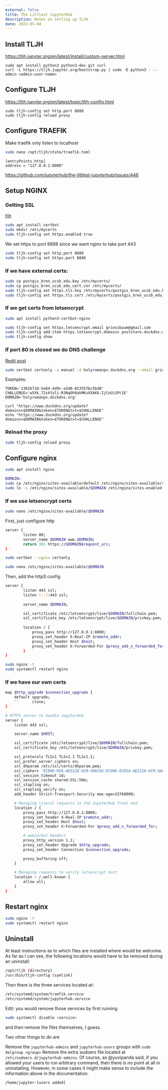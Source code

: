 ```yaml
---
external: false
title: The Littlest JupyterHub
description: Notes on setting up TLJH
date: 2022-05-04
--- 
```

 

## Install TLJH

https://tljh.jupyter.org/en/latest/install/custom-server.html

    sudo apt install python3 python3-dev git curl    
    curl -L https://tljh.jupyter.org/bootstrap.py | sudo -E python3 - --admin <admin-user-name>


## Configure TLJH
https://tljh.jupyter.org/en/latest/topic/tljh-config.html

    sudo tljh-config set http.port 8888
    sudo tljh-config reload proxy
    

## Configure TRAEFIK
Make traefik only listen to localhost

```bash
sudo nano /opt/tljh/state/traefik.toml
```

```config
[entryPoints.http]
address = "127.0.0.1:8000" 
```

https://github.com/jupyterhub/the-littlest-jupyterhub/issues/446
 

## Setup NGINX

### Getting SSL
[tljh](https://tljh.jupyter.org/en/latest/howto/admin/https.html)

```bash
sudo apt install certbot
sudo mkdir /etc/mycerts
sudo tljh-config set https.enabled true
```

We set https to port 8888 since we want nginx to take port 443
```bash
sudo tljh-config set http.port 8080
sudo tljh-config set https.port 8888
```


### If we have external certs:

```bash
sudo cp postgis_bren_ucsb_edu.key /etc/mycerts/
sudo cp postgis_bren_ucsb_edu_cert.cer /etc/mycerts/
sudo tljh-config set https.tls.key /etc/mycerts/postgis_bren_ucsb_edu.key
sudo tljh-config set https.tls.cert /etc/mycerts/postgis_bren_ucsb_edu_cert.cer
```

### If we get certs from letsencrypt

```bash 
sudo apt install python3-certbot-nginx
```

```bash
sudo tljh-config set https.letsencrypt.email griessbaum@gmail.com
sudo tljh-config add-item https.letsencrypt.domains poststare.duckdns.org
sudo tljh-config show
```

### If port 80 is closed we do DNS challenge
[Redit post](https://www.reddit.com/r/letsencrypt/comments/65ravi/duckdnsorg_now_supports_txt_records/)

```bash
sudo certbot certonly -a manual -d holyromanpv.duckdns.org --email griessbaum@gmail.com --preferred-challenges dns 
```

Examples:
```
TOKEN='13826710-5e84-4d9c-a3d0-023557bc5bd0'
CHALLENGE='w5Xk_72skfyli-R3NqOh0akMKvXXkKk-IjCnUiSPc1E'
DOMAIN='holyromanpv.duckdns.org'
```

```
curl "https://www.duckdns.org/update?domains=$DOMAIN&token=$TOKEN&txt=$CHALLENGE"
echo "https://www.duckdns.org/update?domains=$DOMAIN&token=$TOKEN&txt=$CHALLENGE"
```


###  Reload the proxy
```bash
sudo tljh-config reload proxy
```


## Configure nginx

```bash
sudo apt install nginx
```

```bash 
DOMAIN=
sudo cp /etc/nginx/sites-available/default /etc/nginx/sites-available/$DOMAIN
sudo ln -s /etc/nginx/sites-available/$DOMAIN /etc/nginx/sites-enabled
```

### If we use letsencrypt certs
```bash
sudo nano /etc/nginx/sites-available/$DOMAIN
```

First, just configure http
```bash
server {
        listen 80;
        server_name $DOMAIN www.$DOMAIN;
        return 301 https://$DOMAIN$request_uri;
}
```

```bash
sudo certbot --nginx certonly
```

```bash
sudo nano /etc/nginx/sites-available/$DOMAIN
```

Then, add the httpS config

```bash
server {
        listen 443 ssl;
        listen [::]:443 ssl;
        
        server_name $DOMAIN;

        ssl_certificate /etc/letsencrypt/live/$DOMAIN/fullchain.pem;
        ssl_certificate_key /etc/letsencrypt/live/$DOMAIN/privkey.pem;
        
        location / {
            proxy_pass http://127.0.0.1:8000;
            proxy_set_header X-Real-IP $remote_addr;
            proxy_set_header Host $host;
            proxy_set_header X-Forwarded-For $proxy_add_x_forwarded_for;
        }
}
```


```bash
sudo nginx -t
sudo systemctl restart nginx
```



### If we have our own certs
```bash
map $http_upgrade $connection_upgrade {
    default upgrade;
    ''      close;
}

# HTTPS server to handle JupyterHub
server {
    listen 443 ssl;

    server_name $HOST;

    ssl_certificate /etc/letsencrypt/live/$DOMAIN/fullchain.pem;
    ssl_certificate_key /etc/letsencrypt/live/$DOMAIN/privkey.pem;

    ssl_protocols TLSv1 TLSv1.1 TLSv1.2;
    ssl_prefer_server_ciphers on;
    ssl_dhparam /etc/ssl/certs/dhparam.pem;
    ssl_ciphers 'ECDHE-RSA-AES128-GCM-SHA256:ECDHE-ECDSA-AES128-GCM-SHA256:ECDHE-RSA-AES256-GCM-SHA384:ECDHE-ECDSA-AES256-GCM-SHA384:DHE-RSA-AES128-GCM-SHA256:DHE-DSS-AES128-GCM-SHA256:kEDH+AESGCM:ECDHE-RSA-AES128-SHA256:ECDHE-ECDSA-AES128-SHA256:ECDHE-RSA-AES128-SHA:ECDHE-ECDSA-AES128-SHA:ECDHE-RSA-AES256-SHA384:ECDHE-ECDSA-AES256-SHA384:ECDHE-RSA-AES256-SHA:ECDHE-ECDSA-AES256-SHA:DHE-RSA-AES128-SHA256:DHE-RSA-AES128-SHA:DHE-DSS-AES128-SHA256:DHE-RSA-AES256-SHA256:DHE-DSS-AES256-SHA:DHE-RSA-AES256-SHA:AES128-GCM-SHA256:AES256-GCM-SHA384:AES128-SHA256:AES256-SHA256:AES128-SHA:AES256-SHA:AES:CAMELLIA:DES-CBC3-SHA:!aNULL:!eNULL:!EXPORT:!DES:!RC4:!MD5:!PSK:!aECDH:!EDH-DSS-DES-CBC3-SHA:!EDH-RSA-DES-CBC3-SHA:!KRB5-DES-CBC3-SHA';
    ssl_session_timeout 1d;
    ssl_session_cache shared:SSL:50m;
    ssl_stapling on;
    ssl_stapling_verify on;
    add_header Strict-Transport-Security max-age=15768000;

    # Managing literal requests to the JupyterHub front end
    location / {
        proxy_pass http://127.0.0.1:8000;
        proxy_set_header X-Real-IP $remote_addr;
        proxy_set_header Host $host;
        proxy_set_header X-Forwarded-For $proxy_add_x_forwarded_for;

        # websocket headers
        proxy_http_version 1.1;
        proxy_set_header Upgrade $http_upgrade;
        proxy_set_header Connection $connection_upgrade;

        proxy_buffering off;
    }

    # Managing requests to verify letsencrypt host
    location ~ /.well-known {
        allow all;
    }
}

```
    
## Restart nginx
```bash
sudo nginx -t
sudo systemctl restart nginx
```

## Uninstall
At least instructions as to which files are installed where would be welcome. As far as I can see, the following locations would have to be removed during an uninstall:

```bash
/opt/tljh (directory)
/usr/bin/tljh-config (symlink)
```
Then there is the three services located at:

```bash
/etc/systemd/system/traefik.service
/etc/systemd/system/jupyterhub.service
```

Edit: you would remove those services by first running
```bash 
sudo systemctl disable <service>
```

and then remove the files themselves, I guess.

Two other things to do are

Remove the `jupyterhub-admins` and `jupyterhub-users` groups with `sudo delgroup <group>`
Remove the extra sudoers file located at `/etc/sudoers.d/jupyterhub-admins`.
Of course, as @yuvipanda said, if you allowed your users to run arbitrary command, then there is no point at all in uninstalling. 
However, in some cases it might make sense to include the information above in the documentation. 

`/home/jupyter-[users added]`
